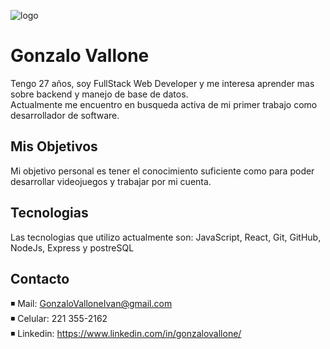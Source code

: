 ![logo](https://p4.wallpaperbetter.com/wallpaper/478/36/1021/video-game-sekiro-shadows-die-twice-samurai-hd-wallpaper-preview.jpg)
# Gonzalo Vallone
Tengo 27 años, soy FullStack Web Developer y me interesa aprender mas sobre backend y manejo de base de datos.\
Actualmente me encuentro en busqueda activa de mi primer trabajo como desarrollador de software.

## Mis Objetivos

Mi objetivo personal es tener el conocimiento suficiente como para poder desarrollar videojuegos y trabajar por mi cuenta.

## Tecnologias

Las tecnologias que utilizo actualmente son:
JavaScript, React, Git, GitHub, NodeJs, Express y postreSQL

## Contacto
◾ Mail: GonzaloValloneIvan@gmail.com\
◾ Celular: 221 355-2162\
◾ Linkedin: https://www.linkedin.com/in/gonzalovallone/
